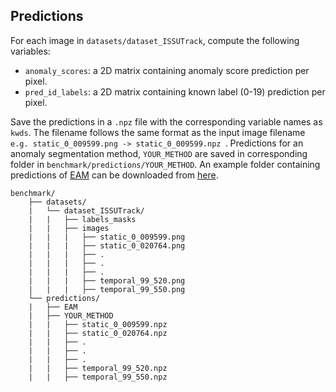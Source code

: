 ## Predictions
For each image in `datasets/dataset_ISSUTrack`, compute the following variables:
-    `anomaly_scores`: a 2D matrix containing anomaly score prediction per pixel. 
-    `pred_id_labels`: a 2D matrix containing known label (0-19) prediction per pixel.

Save the predictions in a `.npz` file with the corresponding variable names as `kwds`. The filename follows the same format as the input image filename `e.g. static_0_009599.png -> static_0_009599.npz `. Predictions for an anomaly segmentation method, `YOUR_METHOD` are saved in corresponding folder in `benchmark/predictions/YOUR_METHOD`. An example folder containing predictions of [EAM](https://github.com/matejgrcic/Open-set-M2F) can be downloaded from [here](https://drive.google.com/file/d/1k3n-k1cnePis1imulOnGKB6i1etyJ2xQ/view?usp=sharing).

```
benchmark/
    ├── datasets/
    |   └── dataset_ISSUTrack/
    |   |   ├── labels_masks
    |   |   ├── images
    |   |   |   ├── static_0_009599.png
    |   |   |   ├── static_0_020764.png
    |   |   |   ├── .
    |   |   |   ├── .
    |   |   |   ├── .
    |   |   |   ├── temporal_99_520.png
    |   |   |   ├── temporal_99_550.png
    └── predictions/
    |   ├── EAM
    |   ├── YOUR_METHOD
    |   |   ├── static_0_009599.npz
    |   |   ├── static_0_020764.npz
    |   |   ├── .
    |   |   ├── .
    |   |   ├── .
    |   |   ├── temporal_99_520.npz
    |   |   ├── temporal_99_550.npz
```
